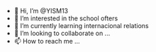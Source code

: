 - 👋 Hi, I’m @YISM13
- 👀 I’m interested in the school ofters 
- 🌱 I’m currently learning internacional relations
- 💞️ I’m looking to collaborate on ...
- 📫 How to reach me ...

<!---
YISM13/YISM13 is a ✨ special ✨ repository because its `README.md` (this file) appears on your GitHub profile.
You can click the Preview link to take a look at your changes.
--->
